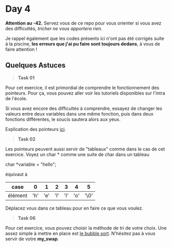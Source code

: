# Day 4

**Attention au -42.** Servez vous de ce repo pour vous orienter si vous avez des difficultés, *tricher ne vous apportera rien.*

Je rappel également que les codes présents ici n'ont pas été corrigés suite à la piscine, **les erreurs que j'ai pu faire sont toujours dedans**, à vous de faire attention !

## Quelques Astuces

> **Task 01**

Pour cet exercice, il est primordial de comprendre le fonctionnement des pointeurs. Pour ça, vous pouvez aller voir les tutoriels disponibles sur l'intra de l'école.

Si vous avez encore des difficultés à comprendre, essayez de changer les valeurs entre deux variables dans une même fonction, puis dans deux fonctions différentes, le soucis sautera alors aux yeux.

Explication des pointeurs [ici](https://www.rocq.inria.fr/secret/Anne.Canteaut/COURS_C/chapitre3.html).

> **Task 02**

Les pointeurs peuvent aussi servir de "tableaux" comme dans le cas de cet exercice.
Voyez un char * comme une suite de char dans un tableau

char \*variable = "hello";

équivaut à

|case  | 0 |1|2|3|4|5|
|--|--|--|--|--|--|--|
|élément  | 'h' | 'e' | 'l' | 'l' | 'o' | '\0'

Déplacez vous dans ce tableau pour en faire ce que vous voulez.

> **Task 06**

Pour cet exercice, vous pouvez choisir la méthode de tri de votre choix. Une assez simple à mettre en place est [le bubble sort](https://www.geeksforgeeks.org/bubble-sort/).
N'hésitez pas à vous servir de votre **my_swap**.